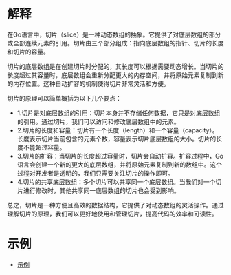 # 解释
在Go语言中，切片（slice）是一种动态数组的抽象。它提供了对底层数组的部分或全部连续元素的引用。切片由三个部分组成：指向底层数组的指针、切片的长度和切片的容量。

切片的底层数组是在创建切片时分配的，其长度可以根据需要动态增长。当切片的长度超过其容量时，底层数组会重新分配更大的内存空间，并将原始元素复制到新的内存位置。这种自动扩容的机制使得切片非常灵活和方便。

切片的原理可以简单概括为以下几个要点：
- 1.切片是对底层数组的引用：切片本身并不存储任何数据，它只是对底层数组的引用。通过切片，我们可以访问和修改底层数组中的元素。
- 2.切片的长度和容量：切片有一个长度（length）和一个容量（capacity）。长度表示切片当前包含的元素个数，容量表示切片底层数组的大小。切片的长度不能超过容量。
- 3.切片的扩容：当切片的长度超过容量时，切片会自动扩容。扩容过程中，Go语言会创建一个新的更大的底层数组，并将原始元素复制到新的数组中。这个过程对开发者是透明的，我们只需要关注切片的操作即可。
- 4.切片的共享底层数组：多个切片可以共享同一个底层数组。当我们对一个切片进行修改时，其他共享同一底层数组的切片也会受到影响。

总之，切片是一种方便且高效的数据结构，它提供了对动态数组的灵活操作。通过理解切片的原理，我们可以更好地使用和管理切片，提高代码的效率和可读性。

# 示例
- [示例](./test.go)
